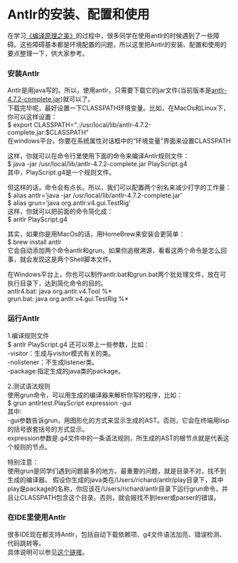 # Antlr的安装、配置和使用

在学习[《编译原理之美》](https://time.geekbang.org/column/intro/100034101)的过程中，很多同学在使用antlr的时候遇到了一些障碍。这些障碍基本都是环境配置的问题，所以这里把Antlr的安装、配置和使用的要点整理一下，供大家参考。

### 安装Antlr
Antlr是用java写的。所以，使用antlr，只需要下载它的jar文件(当前版本是[antlr-4.7.2-complete.jar](https://www.antlr.org/download/antlr-4.7.2-complete.jar))就可以了。    
下载完毕呢，最好设置一下CLASSPATH环境变量。比如，在MacOs和Linux下，你可以这样设置：   
$ export CLASSPATH=".:/usr/local/lib/antlr-4.7.2-complete.jar:$CLASSPATH"   
在windows平台，你要在系统属性对话框中的“环境变量”界面来设置CLASSPATH
  
这样，你就可以在命令行里使用下面的命令来编译Antlr规则文件：   
$ java -jar /usr/local/lib/antlr-4.7.2-complete.jar PlayScript.g4   
其中，PlayScript.g4是一个规则文件。   
  
但这样的话，命令会有点长。所以，我们可以配置两个别名来减少打字的工作量：  
$ alias antlr='java -jar /usr/local/lib/antlr-4.7.2-complete.jar'   
$ alias grun='java org.antlr.v4.gui.TestRig'  
这样，你就可以把前面的命令简化成：  
$ antlr PlayScript.g4   
  
其实，如果你是用MacOs的话，用HomeBrew来安装会更简单：  
$ brew install antlr   
它会自动添加两个命令antlr和grun。如果你追根溯源，看看这两个命令是怎么回事，就会发现这是两个Shell脚本文件。   

在Windows平台上，你也可以制作antlr.bat和grun.bat两个批处理文件，放在可执行目录下，达到简化命令的目的。    
antlr4.bat: java org.antlr.v4.Tool %*   
grun.bat:   java org.antlr.v4.gui.TestRig %*   

### 运行Antlr
1.编译规则文件   
$ antlr PlayScript.g4
还可以带上一些参数，比如：    
-visitor：生成与visitor模式有关的类。   
-nolistener：不生成listener类。  
-package:指定生成的java类的package。  

2.测试语法规则   
使用grun命令，可以用生成的编译器来解析你写的程序，比如：   
$ grun antlrtest.PlayScript expression -gui   
其中:    
-gui参数告诉grun，用图形化的方式来显示生成的AST。否则，它会在终端用lisp的括号嵌套括号的方式显示。  
expression参数是.g4文件中的一条语法规则，所生成的AST的根节点就是代表这个规则的节点。   

特别注意：  
使用grun是同学们遇到问题最多的地方。最重要的问题，就是目录不对，找不到生成的编译器。
假设你生成的java类在/Users/richard/antlr/play目录下，其中play是package的名称，你应该在/Users/richard/antlr目录下运行grun命令，并且让CLASSPATH包含这个目录。否则，就会报找不到lexer或parser的错误。

### 在IDE里使用Antlr  
很多IDE现在都支持Antlr，包括自动下载依赖项、g4文件语法加亮、错误检测、代码跳转等。   
具体说明可以参见[这个链接](https://www.antlr.org/tools.html)。



